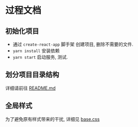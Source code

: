 # 过程文档

## 初始化项目

- 通过 `create-react-app` 脚手架 创建项目, 删除不需要的文件.
- `yarn install` 安装依赖
- `yarn start` 启动服务, 测试.

## 划分项目目录结构

详细请前往 [README.md](./README.md)

## 全局样式

为了避免原有样式带来的干扰, 详细见 [base.css](./src/assets/css/base.css)
